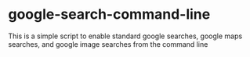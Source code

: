 # google-search-command-line
This is a simple script to enable standard google searches, google maps searches, and google image searches from the command line
